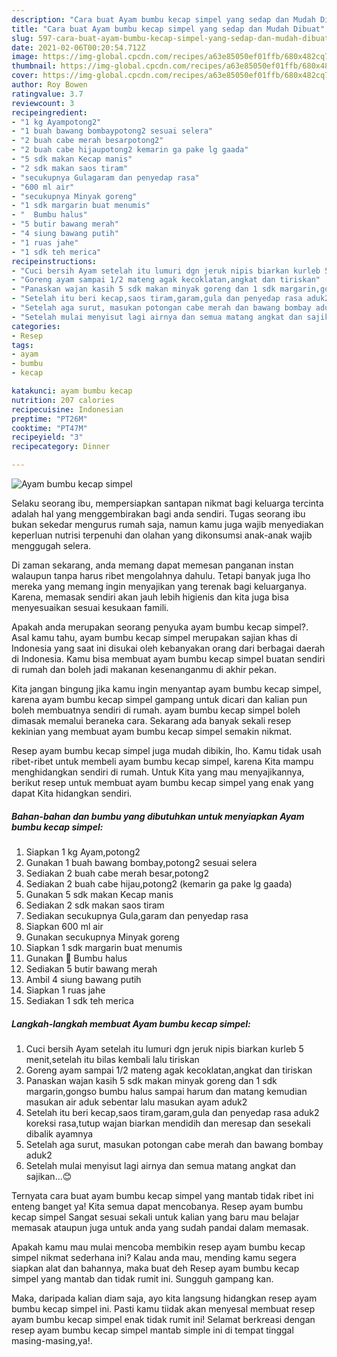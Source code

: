 ```yaml
---
description: "Cara buat Ayam bumbu kecap simpel yang sedap dan Mudah Dibuat"
title: "Cara buat Ayam bumbu kecap simpel yang sedap dan Mudah Dibuat"
slug: 597-cara-buat-ayam-bumbu-kecap-simpel-yang-sedap-dan-mudah-dibuat
date: 2021-02-06T00:20:54.712Z
image: https://img-global.cpcdn.com/recipes/a63e85050ef01ffb/680x482cq70/ayam-bumbu-kecap-simpel-foto-resep-utama.jpg
thumbnail: https://img-global.cpcdn.com/recipes/a63e85050ef01ffb/680x482cq70/ayam-bumbu-kecap-simpel-foto-resep-utama.jpg
cover: https://img-global.cpcdn.com/recipes/a63e85050ef01ffb/680x482cq70/ayam-bumbu-kecap-simpel-foto-resep-utama.jpg
author: Roy Bowen
ratingvalue: 3.7
reviewcount: 3
recipeingredient:
- "1 kg Ayampotong2"
- "1 buah bawang bombaypotong2 sesuai selera"
- "2 buah cabe merah besarpotong2"
- "2 buah cabe hijaupotong2 kemarin ga pake lg gaada"
- "5 sdk makan Kecap manis"
- "2 sdk makan saos tiram"
- "secukupnya Gulagaram dan penyedap rasa"
- "600 ml air"
- "secukupnya Minyak goreng"
- "1 sdk margarin buat menumis"
- "  Bumbu halus"
- "5 butir bawang merah"
- "4 siung bawang putih"
- "1 ruas jahe"
- "1 sdk teh merica"
recipeinstructions:
- "Cuci bersih Ayam setelah itu lumuri dgn jeruk nipis biarkan kurleb 5 menit,setelah itu bilas kembali lalu tiriskan"
- "Goreng ayam sampai 1/2 mateng agak kecoklatan,angkat dan tiriskan"
- "Panaskan wajan kasih 5 sdk makan minyak goreng dan 1 sdk margarin,gongso bumbu halus sampai harum dan matang kemudian masukan air aduk sebentar lalu masukan ayam aduk2"
- "Setelah itu beri kecap,saos tiram,garam,gula dan penyedap rasa aduk2 koreksi rasa,tutup wajan biarkan mendidih dan meresap dan sesekali dibalik ayamnya"
- "Setelah aga surut, masukan potongan cabe merah dan bawang bombay aduk2"
- "Setelah mulai menyisut lagi airnya dan semua matang angkat dan sajikan...😊"
categories:
- Resep
tags:
- ayam
- bumbu
- kecap

katakunci: ayam bumbu kecap 
nutrition: 207 calories
recipecuisine: Indonesian
preptime: "PT26M"
cooktime: "PT47M"
recipeyield: "3"
recipecategory: Dinner

---
```



![Ayam bumbu kecap simpel](https://img-global.cpcdn.com/recipes/a63e85050ef01ffb/680x482cq70/ayam-bumbu-kecap-simpel-foto-resep-utama.jpg)

Selaku seorang ibu, mempersiapkan santapan nikmat bagi keluarga tercinta adalah hal yang menggembirakan bagi anda sendiri. Tugas seorang ibu bukan sekedar mengurus rumah saja, namun kamu juga wajib menyediakan keperluan nutrisi terpenuhi dan olahan yang dikonsumsi anak-anak wajib menggugah selera.

Di zaman  sekarang, anda memang dapat memesan panganan instan walaupun tanpa harus ribet mengolahnya dahulu. Tetapi banyak juga lho mereka yang memang ingin menyajikan yang terenak bagi keluarganya. Karena, memasak sendiri akan jauh lebih higienis dan kita juga bisa menyesuaikan sesuai kesukaan famili. 



Apakah anda merupakan seorang penyuka ayam bumbu kecap simpel?. Asal kamu tahu, ayam bumbu kecap simpel merupakan sajian khas di Indonesia yang saat ini disukai oleh kebanyakan orang dari berbagai daerah di Indonesia. Kamu bisa membuat ayam bumbu kecap simpel buatan sendiri di rumah dan boleh jadi makanan kesenanganmu di akhir pekan.

Kita jangan bingung jika kamu ingin menyantap ayam bumbu kecap simpel, karena ayam bumbu kecap simpel gampang untuk dicari dan kalian pun boleh membuatnya sendiri di rumah. ayam bumbu kecap simpel boleh dimasak memalui beraneka cara. Sekarang ada banyak sekali resep kekinian yang membuat ayam bumbu kecap simpel semakin nikmat.

Resep ayam bumbu kecap simpel juga mudah dibikin, lho. Kamu tidak usah ribet-ribet untuk membeli ayam bumbu kecap simpel, karena Kita mampu menghidangkan sendiri di rumah. Untuk Kita yang mau menyajikannya, berikut resep untuk membuat ayam bumbu kecap simpel yang enak yang dapat Kita hidangkan sendiri.

<!--inarticleads1-->

##### Bahan-bahan dan bumbu yang dibutuhkan untuk menyiapkan Ayam bumbu kecap simpel:

1. Siapkan 1 kg Ayam,potong2
1. Gunakan 1 buah bawang bombay,potong2 sesuai selera
1. Sediakan 2 buah cabe merah besar,potong2
1. Sediakan 2 buah cabe hijau,potong2 (kemarin ga pake lg gaada)
1. Gunakan 5 sdk makan Kecap manis
1. Sediakan 2 sdk makan saos tiram
1. Sediakan secukupnya Gula,garam dan penyedap rasa
1. Siapkan 600 ml air
1. Gunakan secukupnya Minyak goreng
1. Siapkan 1 sdk margarin buat menumis
1. Gunakan  🌺 Bumbu halus
1. Sediakan 5 butir bawang merah
1. Ambil 4 siung bawang putih
1. Siapkan 1 ruas jahe
1. Sediakan 1 sdk teh merica




<!--inarticleads2-->

##### Langkah-langkah membuat Ayam bumbu kecap simpel:

1. Cuci bersih Ayam setelah itu lumuri dgn jeruk nipis biarkan kurleb 5 menit,setelah itu bilas kembali lalu tiriskan
1. Goreng ayam sampai 1/2 mateng agak kecoklatan,angkat dan tiriskan
1. Panaskan wajan kasih 5 sdk makan minyak goreng dan 1 sdk margarin,gongso bumbu halus sampai harum dan matang kemudian masukan air aduk sebentar lalu masukan ayam aduk2
1. Setelah itu beri kecap,saos tiram,garam,gula dan penyedap rasa aduk2 koreksi rasa,tutup wajan biarkan mendidih dan meresap dan sesekali dibalik ayamnya
1. Setelah aga surut, masukan potongan cabe merah dan bawang bombay aduk2
1. Setelah mulai menyisut lagi airnya dan semua matang angkat dan sajikan...😊




Ternyata cara buat ayam bumbu kecap simpel yang mantab tidak ribet ini enteng banget ya! Kita semua dapat mencobanya. Resep ayam bumbu kecap simpel Sangat sesuai sekali untuk kalian yang baru mau belajar memasak ataupun juga untuk anda yang sudah pandai dalam memasak.

Apakah kamu mau mulai mencoba membikin resep ayam bumbu kecap simpel nikmat sederhana ini? Kalau anda mau, mending kamu segera siapkan alat dan bahannya, maka buat deh Resep ayam bumbu kecap simpel yang mantab dan tidak rumit ini. Sungguh gampang kan. 

Maka, daripada kalian diam saja, ayo kita langsung hidangkan resep ayam bumbu kecap simpel ini. Pasti kamu tiidak akan menyesal membuat resep ayam bumbu kecap simpel enak tidak rumit ini! Selamat berkreasi dengan resep ayam bumbu kecap simpel mantab simple ini di tempat tinggal masing-masing,ya!.

